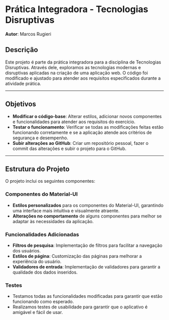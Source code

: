 # Prática Integradora - Tecnologias Disruptivas

**Autor**: Marcos Rugieri

## Descrição

Este projeto é parte da prática integradora para a disciplina de Tecnologias Disruptivas. Através dele, exploramos as tecnologias modernas e disruptivas aplicadas na criação de uma aplicação web. O código foi modificado e ajustado para atender aos requisitos especificados durante a atividade prática.

---

## Objetivos

- **Modificar o código-base**: Alterar estilos, adicionar novos componentes e funcionalidades para atender aos requisitos do exercício.
- **Testar o funcionamento**: Verificar se todas as modificações feitas estão funcionando corretamente e se a aplicação atende aos critérios de segurança e desempenho.
- **Subir alterações ao GitHub**: Criar um repositório pessoal, fazer o commit das alterações e subir o projeto para o GitHub.

---

## Estrutura do Projeto

O projeto inclui os seguintes componentes:

### Componentes do Material-UI

- **Estilos personalizados** para os componentes do Material-UI, garantindo uma interface mais intuitiva e visualmente atraente.
- **Alterações no comportamento** de alguns componentes para melhor se adaptar às necessidades da aplicação.

### Funcionalidades Adicionadas

- **Filtros de pesquisa**: Implementação de filtros para facilitar a navegação dos usuários.
- **Estilos de página**: Customização das páginas para melhorar a experiência do usuário.
- **Validadores de entrada**: Implementação de validadores para garantir a qualidade dos dados inseridos.

### Testes

- Testamos todas as funcionalidades modificadas para garantir que estão funcionando como esperado.
- Realizamos testes de usabilidade para garantir que o aplicativo é amigável e fácil de usar.

